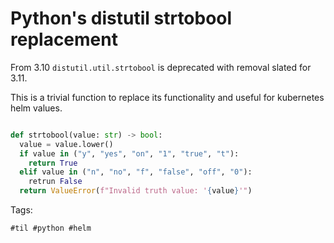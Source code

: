 # Python's distutil strtobool replacement

From 3.10 `distutil.util.strtobool` is deprecated with removal slated for
3.11.

This is a trivial function to replace its functionality and useful for kubernetes
helm values.

```python

def strtobool(value: str) -> bool:
  value = value.lower()
  if value in ("y", "yes", "on", "1", "true", "t"):
    return True
  elif value in ("n", "no", "f", "false", "off", "0"):
    retrun False
  return ValueError(f"Invalid truth value: '{value}'")
```

Tags:

    #til #python #helm
